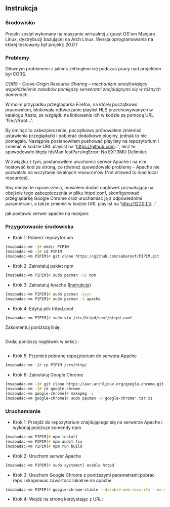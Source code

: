 ## Instrukcja

### Środowisko
Projekt został wykonany na maszynie wirtualnej z guest OS'em Manjaro Linux, dystrybucji bazującej na Arch Linux.
Wersja oprogramowania na której testowany był projekt: _20.0.1_

### Problemy
Głównym problemem z jakimś zetknąłem się podczas pracy nad projektem był CORS.

_CORS - Cross-Origin Resource Sharing – mechanizm umożliwiający współdzielenie zasobów pomiędzy serwerami znajdującymi się w różnych domenach._

W moim przypadku przeglądarka Firefox, na której początkowo pracowałem, blokowała odtwarzanie playlist HLS przechowywanych w katalogu /tests, ze względu na linkowanie ich w kodzie za pomocą URL 'file:///root...'.

By ominąć to zabezpieczenie, początkowo próbowałem zmieniać ustawienia przeglądarki i pobierać dodatkowe pluginy, jednak to nie pomagało. Następnie postanowiłem pushować playlisty na repozytorium i zmienić w kodzie URL playlist na 'https://github.com...', lecz to spowodowało błędy hlsManifestParsingError: No EXT3MU Delimiter.

W związku z tym, postanowiłem uruchomić serwer Apache i na nim hostować kod ze stroną, co również spowodowało problemy - Apache nie pozwalało na wczytanie lokalnych resource'ów (Not allowed to load local resources).

Aby obejść te ograniczenia, musiałem dodać nagłówek pozwalający na obejście tego zabezpieczenia w pliku httpd.conf, skonfigurować przeglądarkę Google Chrome oraz uruchamiać ją z odpowiednimi parametrami, a także zmienić w kodzie URL playlist na 'http://127.0.1.1/...'

jak postawic serwer apache na manjaro:


### Przygotowanie środowiska

* Krok 1: Pobierz repozytorium
```zsh
[msabadac-vm ~]# mkdir PIPIM
[msabadac-vm ~]# cd PIPIM
[msabadac-vm PIPIM]# git clone https://github.com/sabaroof/PIPIM.git
```

* Krok 2: Zainstaluj pakiet npm
```zsh
[msabadac-vm PIPIM]# sudo pacman -Ss npm
```

* Krok 3: Zainstaluj Apache ([Instrukcja](https://forum.manjaro.org/t/install-apache-mariadb-php-lamp-2016/1243))
```zsh
[msabadac-vm PIPIM]# sudo pacman -Syyu
[msabadac-vm PIPIM]# sudo pacman -S apache
```

* Krok 4: Edytuj plik httpd.conf
```zsh
[msabadac-vm PIPIM]# sudo vim /etc/httpd/conf/httpd.conf
```
Zakomentuj poniższą linię:
```# LoadModule unique_id_module modules/mod_unique_id.so
```
Dodaj poniższy nagłówek w sekcji <Directory/>:
``` Header Set Access-Control-Allow-Origin "*" 
```

* Krok 5: Przenieś pobrane repozytorium do serwera Apache
```zsh
[msabadac-vm ~]# cp PIPIM /srv/http/
```

* Krok 6: Zainstaluj Google Chrome
```zsh
[msabadac-vm ~]# git clone https://aur.archlinux.org/google-chrome.git
[msabadac-vm ~]# cd google-chrome
[msabadac-vm google-chrome]# makepkg -s
[msabadac-vm google-chrome]# sudo pacman -U google-chrome*.tar.xz
```

### Uruchamianie

* Krok 1: Przejdź do repozytorium znajdującego się na serwerze Apache i wykonaj poniższe komendy npm
```zsh
[msabadac-vm PIPIM]# npm install
[msabadac-vm PIPIM]# npm audit fix
[msabadac-vm PIPIM]# npm run build
```

* Krok 2: Uruchom serwer Apache
```zsh
[msabadac-vm PIPIM]# sudo systemctl enable httpd
```

* Krok 3: Uruchom Google Chrome z poniższymi parametrami:pobrac repo i skopiowac zawartosc lokalnie na apache
```zsh
[msabadac-vm PIPIM]# google-chrome-stable --disable-web-security --no-sandbox -–allow-file-access-from-files
```

* Krok 4: Wejdź na stronę korzystając z URL:
```http://127.0.1.1/PIPIM/demo/
```
